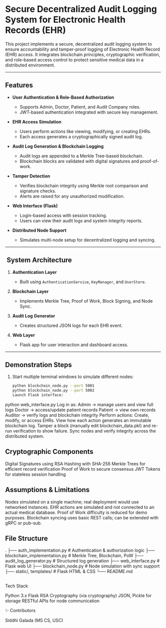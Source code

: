 # Secure Decentralized Audit Logging System for Electronic Health Records (EHR)

This project implements a secure, decentralized audit logging system to ensure accountability and tamper-proof logging of Electronic Health Record (EHR) access. It integrates blockchain principles, cryptographic verification, and role-based access control to protect sensitive medical data in a distributed environment.

---

## Features

- **User Authentication & Role-Based Authorization**
  - Supports Admin, Doctor, Patient, and Audit Company roles.
  - JWT-based authentication integrated with secure key management.

- **EHR Access Simulation**
  - Users perform actions like viewing, modifying, or creating EHRs.
  - Each access generates a cryptographically signed audit log.

- **Audit Log Generation & Blockchain Logging**
  - Audit logs are appended to a Merkle Tree-based blockchain.
  - Blockchain blocks are validated with digital signatures and proof-of-work.

- **Tamper Detection**
  - Verifies blockchain integrity using Merkle root comparison and signature checks.
  - Alerts are raised for any unauthorized modification.

- **Web Interface (Flask)**
  - Login-based access with session tracking.
  - Users can view their audit logs and system integrity reports.

- **Distributed Node Support**
  - Simulates multi-node setup for decentralized logging and syncing.

---

## ️ System Architecture

1. **Authentication Layer**  
   - Built using `AuthenticationService`, `KeyManager`, and `UserStore`.

2. **Blockchain Layer**  
   - Implements Merkle Tree, Proof of Work, Block Signing, and Node Sync.

3. **Audit Log Generator**  
   - Creates structured JSON logs for each EHR event.

4. **Web Layer**  
   - Flask app for user interaction and dashboard access.

---

##  Demonstration Steps

1. Start multiple terminal windows to simulate different nodes:
   ```bash
   python blockchain_node.py --port 5001
   python blockchain_node.py --port 5002
   Launch Flask interface:
python web_interface.py
Log in as:
Admin → manage users and view full logs
Doctor → access/update patient records
Patient → view own records
Auditor → verify logs and blockchain integrity
Perform actions:
Create, modify, or access EHRs.
View how each action generates an immutable blockchain log.
Tamper a block (manually edit blockchain_data.pkl) and re-run verification to show failure.
Sync nodes and verify integrity across the distributed system.
## Cryptographic Components

Digital Signatures using RSA
Hashing with SHA-256
Merkle Trees for efficient record verification
Proof of Work to secure consensus
JWT Tokens for stateless session handling
## Assumptions & Limitations

Nodes simulated on a single machine; real deployment would use networked instances.
EHR actions are simulated and not connected to an actual medical database.
Proof of Work difficulty is reduced for demo purposes.
Blockchain syncing uses basic REST calls; can be extended with gRPC or pub-sub.
## File Structure

.
├── auth_implementation.py       # Authentication & authorization logic
├── blockchain_implementation.py # Merkle Tree, Blockchain, PoW
├── audit_log_generator.py       # Structured log generation
├── web_interface.py             # Flask web UI
├── blockchain_node.py           # Node simulation with sync support
├── static/, templates/          # Flask HTML & CSS
└── README.md
##
Tech Stack

Python 3.x
Flask
RSA Cryptography (via cryptography)
JSON, Pickle for storage
RESTful APIs for node communication



✨ Contributors

Siddhi Galada (MS CS, USC)



